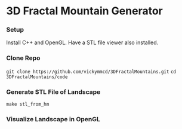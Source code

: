 # 3D Fractal Mountain Generator

### Setup
Install C++ and OpenGL.
Have a STL file viewer also installed.

### Clone Repo
`git clone https://github.com/vickymmcd/3DFractalMountains.git`
`cd 3DFractalMountains/code`

### Generate STL File of Landscape
`make stl_from_hm`

### Visualize Landscape in OpenGL
